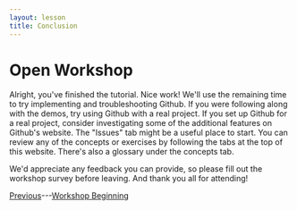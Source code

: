 ```yaml
---
layout: lesson
title: Conclusion
---
```


# Open Workshop

Alright, you've finished the tutorial. Nice work! We'll use the remaining time to try implementing and troubleshooting Github. If you were following along with the demos, try using Github with a real project. If you set up Github for a real project, consider investigating some of the additional features on Github's website. The "Issues" tab might be a useful place to start. You can review any of the concepts or exercises by following the tabs at the top of this website. There's also a glossary under the concepts tab.

We'd appreciate any feedback you can provide, so please fill out the workshop survey before leaving. And thank you all for attending!

[Previous](exercise-9)---[Workshop Beginning](welcome)
